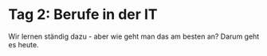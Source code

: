 # Tag 2: Berufe in der IT

Wir lernen ständig dazu - aber wie geht man das am besten an? Darum geht es heute.

<!-- 
* {download}`🎬 Slides <./slides.pdf>`
* {download}`🗒️ Arbeitsblatt <./worksheet.pdf>`
-->
